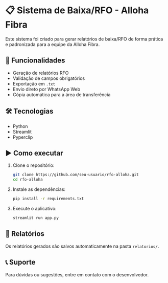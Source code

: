 # 📋 Sistema de Baixa/RFO - Alloha Fibra

Este sistema foi criado para gerar relatórios de baixa/RFO de forma prática e padronizada para a equipe da Alloha Fibra.

## 🚀 Funcionalidades

- Geração de relatórios RFO
- Validação de campos obrigatórios
- Exportação em `.txt`
- Envio direto por WhatsApp Web
- Cópia automática para a área de transferência

## 🛠️ Tecnologias

- Python
- Streamlit
- Pyperclip

## ▶️ Como executar

1. Clone o repositório:
   ```bash
   git clone https://github.com/seu-usuario/rfo-alloha.git
   cd rfo-alloha
   ```

2. Instale as dependências:
   ```bash
   pip install -r requirements.txt
   ```

3. Execute o aplicativo:
   ```bash
   streamlit run app.py
   ```

## 📂 Relatórios

Os relatórios gerados são salvos automaticamente na pasta `relatorios/`.

## 📞 Suporte

Para dúvidas ou sugestões, entre em contato com o desenvolvedor.
